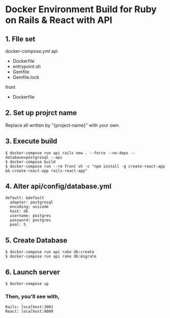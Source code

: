 # Docker Environment Build for Ruby on Rails & React with API

## 1. FIle set
docker-compose.yml
api
- Dockerfile
- entrypoint.sh
- Gemfile
- Gemfile.lock

front
- Dockerfile

## 2. Set up projrct name
Replace all written by "{project-name}" with your own.

## 3. Execute build
```
$ docker-compose run api rails new . --force --no-deps --database=postgresql --api
$ docker-compose build
$ docker-compose run --rm front sh -c "npm install -g create-react-app && create-react-app rails-react-app"
```

## 4. Alter api/config/database.yml
```
default: &default
  adapter: postgresql
  encoding: unicode
  host: db
  username: postgres
  password: postgres
  pool: 5
```

## 5. Create Database
```
$ docker-compose run api rake db:create
$ docker-compose run api rake db:migrate
```

## 6. Launch server
```
$ docker-compose up
```

### Then, you'll see with,
```
Rails: localhost:3001
React: localhost:8000
```